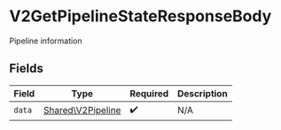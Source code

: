 # V2GetPipelineStateResponseBody

Pipeline information


## Fields

| Field                                                  | Type                                                   | Required                                               | Description                                            |
| ------------------------------------------------------ | ------------------------------------------------------ | ------------------------------------------------------ | ------------------------------------------------------ |
| `data`                                                 | [Shared\V2Pipeline](../../Models/Shared/V2Pipeline.md) | :heavy_check_mark:                                     | N/A                                                    |